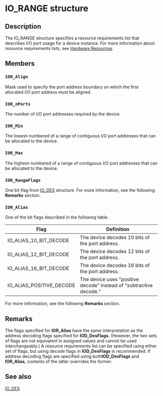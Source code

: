 # IO_RANGE structure

## Description

The IO_RANGE structure specifies a resource requirements list that describes I/O port usage for a device instance. For more information about resource requirements lists, see [Hardware Resources](https://learn.microsoft.com/windows-hardware/drivers/kernel/hardware-resources).

## Members

### `IOR_Align`

Mask used to specify the port address boundary on which the first allocated I/O port address must be aligned.

### `IOR_nPorts`

The number of I/O port addresses required by the device.

### `IOR_Min`

The lowest-numbered of a range of contiguous I/O port addresses that can be allocated to the device.

### `IOR_Max`

The highest-numbered of a range of contiguous I/O port addresses that can be allocated to the device.

### `IOR_RangeFlags`

One bit flag from [IO_DES](https://learn.microsoft.com/windows/desktop/api/cfgmgr32/ns-cfgmgr32-io_des) structure. For more information, see the following **Remarks** section.

### `IOR_Alias`

One of the bit flags described in the following table.

| Flag | Definition |
| --- | --- |
| IO_ALIAS_10_BIT_DECODE | The device decodes 10 bits of the port address. |
| IO_ALIAS_12_BIT_DECODE | The device decodes 12 bits of the port address. |
| IO_ALIAS_16_BIT_DECODE | The device decodes 16 bits of the port address. |
| IO_ALIAS_POSITIVE_DECODE | The device uses "positive decode" instead of "subtractive decode." |

For more information, see the following **Remarks** section.

## Remarks

The flags specified for **IOR_Alias** have the same interpretation as the address decoding flags specified for **IOD_DesFlags**. (However, the two sets of flags are not equivalent in assigned values and cannot be used interchangeably.) A resource requirements list can be specified using either set of flags, but using decode flags in **IOD_DesFlags** is recommended. If address decoding flags are specified using *both***IOD_DesFlags** and **IOR_Alias**, contents of the latter overrides the former.

## See also

[IO_DES](https://learn.microsoft.com/windows/desktop/api/cfgmgr32/ns-cfgmgr32-io_des)